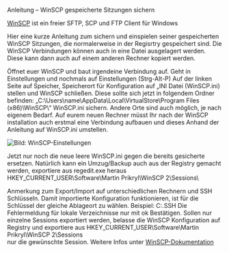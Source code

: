Anleitung – WinSCP gespeicherte Sitzungen sichern

[WinSCP](https://winscp.net/eng/index.php) ist ein freier SFTP, SCP und FTP Client für Windows


Hier eine kurze Anleitung zum sichern und einspielen seiner gespeicherten WinSCP Sitzungen, die normalerweise in der Regisrtry gespeichert sind.
Die WinSCP Verbindungen können auch in eine Datei ausgelagert werden. Diese kann dann auch auf einem anderen Rechner kopiert werden.

Öffnet euer WinSCP und baut irgendeine Verbindung auf. Geht in Einstellungen und nochmals auf Einstellungen (Strg-Alt-P)
Auf der linken Seite auf Speicher, Speicherort für Konfiguration auf „INI Datei (WinSCP.ini) stellen und WinSCP schließen.
Diese sollte sich jetzt in folgendem Ordner befinden: „﻿C:\Users\name\AppData\Local\VirtualStore\Program Files (x86)\WinSCP\“
WinSCP.ini sichern. Andere Orte sind auch möglich, je nach eigenem Bedarf.
Auf eurem neuen Rechner müsst Ihr nach der WinSCP installation auch erstmal eine Verbindung aufbauen und dieses Anhand der Anleitung auf WinSCP.ini umstellen.

![Bild: WinSCP-Einstellungen](https://cloud.ffhb.de/index.php/s/o5NFGZwYC24WBSR/download)

Jetzt nur noch die neue leere WinSCP.ini gegen die bereits gesicherte ersetzen. Natürlich kann ein Umzug/Backup auch aus der Registry gemacht werden, exportiere aus regedit.exe heraus
HKEY_CURRENT_USER\Software\Martin Prikryl\WinSCP 2\Sessions\

Anmerkung zum Export/Import auf unterschiedlichen Rechnern und SSH Schlüsseln.
Damit importierte Konfiguration funktionieren, ist für die Schlüssel der gleiche Ablageort zu wählen. Beispiel: C:\.SSH
Die Fehlermeldung für lokale Verzeichnisse nur mit ok Bestätigen.
Sollen nur einzelne Sessions exportiert werden, belasse die WinSCP Konfiguration auf Registry und exportiere aus
HKEY_CURRENT_USER\Software\Martin Prikryl\WinSCP 2\Sessions\
nur die gewünschte Session. Weitere Infos unter [WinSCP-Dokumentation](https://winscp.net/eng/docs/config)
